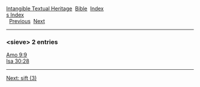 [Intangible Textual Heritage](../../index)  [Bible](../index) 
[Index](index)   
[s Index](_s_)  
  [Previous](c10416)  [Next](c10418) 

------------------------------------------------------------------------

### &lt;sieve&gt; 2 entries

[Amo 9:9](../kjv/amo009.htm#009)  
[Isa 30:28](../kjv/isa030.htm#028)  

------------------------------------------------------------------------

[Next: sift (3)](c10418)
